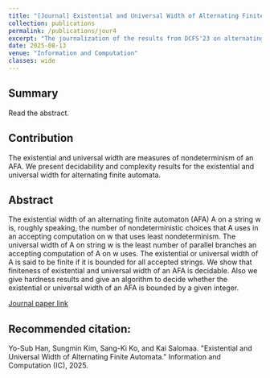 ```yaml
---
title: "[Journal] Existential and Universal Width of Alternating Finite Automata"
collection: publications
permalink: /publications/jour4
excerpt: "The journalization of the results from DCFS'23 on alternating finite automata."
date: 2025-08-13
venue: "Information and Computation"
classes: wide
---
```

## Summary
Read the abstract.

## Contribution
The existential and universal width are measures of nondeterminism of an AFA. We present decidability and complexity results for the existential and universal width for alternating finite automata.

## Abstract
The existential width of an alternating finite automaton (AFA) A on a string w is,
roughly speaking, the number of nondeterministic choices that A uses
in an accepting computation on w that uses least nondeterminism.
The universal width of A on string w is the least number of parallel branches an accepting computation of A on w uses.
The existential or universal width of A is said to be finite if it is bounded for all accepted strings.
We show that finiteness of existential and universal width of an AFA is decidable.
Also we give hardness results and give an algorithm to decide whether the existential or universal width of
an AFA is bounded by a given integer.

[Journal paper link](https://www.sciencedirect.com/science/article/pii/S0890540125000732)

## Recommended citation:
Yo-Sub Han, Sungmin Kim, Sang-Ki Ko, and Kai Salomaa. "Existential and Universal Width of Alternating Finite Automata." Information and Computation (IC), 2025.